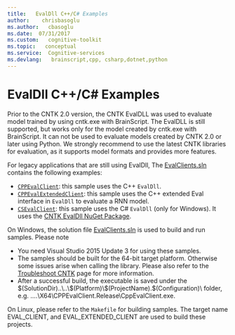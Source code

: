 ```yaml
---
title:   EvalDll C++/C# Examples
author:    chrisbasoglu
ms.author:   cbasoglu
ms.date:  07/31/2017
ms.custom:   cognitive-toolkit
ms.topic:   conceptual
ms.service:  Cognitive-services
ms.devlang:   brainscript,cpp, csharp,dotnet,python
---
```


# EvalDll C++/C# Examples

Prior to the CNTK 2.0 version, the CNTK EvalDLL was used to evaluate model trained by using cntk.exe with BrainScript. The EvalDLL 
is still supported, but works only for the model created by cntk.exe with BrainScript. It can not be used to evaluate models created 
by CNTK 2.0 or later using Python. We strongly recommend to use the latest CNTK libraries for evaluation, as it supports model formats and provides more features.

For legacy applications that are still using EvalDll, The [EvalClients.sln](https://github.com/Microsoft/CNTK/blob/release/2.1/Examples/Evaluation/EvalClients.sln) contains the following examples:
- [`CPPEvalClient`](https://github.com/Microsoft/CNTK/blob/release/2.1/Examples/Evaluation/CPPEvalClient): this sample uses the C++ `EvalDll`.
- [`CPPEvalExtendedClient`](https://github.com/Microsoft/CNTK/blob/release/2.1/Examples/Evaluation/CPPEvalExtendedClient): this sample uses the C++ extended Eval interface in `EvalDll` to evaluate a RNN model. 
- [`CSEvalClient`](https://github.com/Microsoft/CNTK/blob/release/2.1/Examples/Evaluation/CSEvalClient): this sample uses the C# `EvalDll` (only for Windows). It uses the [CNTK EvalDll NuGet Package](https://www.nuget.org/packages/Microsoft.Research.CNTK.CpuEval-mkl/). 
 
On Windows, the solution file [EvalClients.sln](https://github.com/Microsoft/CNTK/blob/release/2.1/Examples/Evaluation/EvalClients.sln) is used to build and run samples. Please note 
- You need Visual Studio 2015 Update 3 for using these samples.
- The samples should be built for the 64-bit target platform. Otherwise some issues arise when calling the library. Please also refer to the [Troubleshoot CNTK](../Troubleshoot-CNTK.md) page for more information.
- After a successful build, the executable is saved under the $(SolutionDir)..\..\$(Platform)\$(ProjectName).$(Configuration)\ folder, e.g. ..\..\X64\CPPEvalClient.Release\CppEvalClient.exe. 

On Linux, please refer to the `Makefile` for building samples. The target name EVAL_CLIENT, and EVAL_EXTENDED_CLIENT are used to build these projects. 
